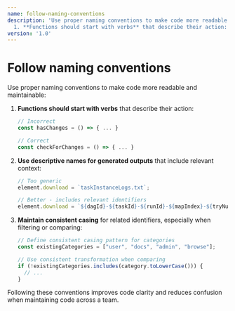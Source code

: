 ```yaml
---
name: follow-naming-conventions
description: 'Use proper naming conventions to make code more readable and maintainable:
  1. **Functions should start with verbs** that describe their action: ```typescript'
version: '1.0'
---
```

# Follow naming conventions

Use proper naming conventions to make code more readable and maintainable:

1. **Functions should start with verbs** that describe their action:
   ```typescript
   // Incorrect
   const hasChanges = () => { ... }
   
   // Correct
   const checkForChanges = () => { ... }
   ```

2. **Use descriptive names for generated outputs** that include relevant context:
   ```typescript
   // Too generic
   element.download = `taskInstanceLogs.txt`;
   
   // Better - includes relevant identifiers
   element.download = `${dagId}-${taskId}-${runId}-${mapIndex}-${tryNumber}.txt`;
   ```

3. **Maintain consistent casing** for related identifiers, especially when filtering or comparing:
   ```typescript
   // Define consistent casing pattern for categories
   const existingCategories = ["user", "docs", "admin", "browse"];
   
   // Use consistent transformation when comparing
   if (!existingCategories.includes(category.toLowerCase())) {
     // ...
   }
   ```

Following these conventions improves code clarity and reduces confusion when maintaining code across a team.
